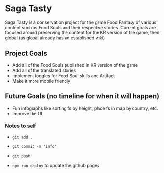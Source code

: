 # Saga Tasty

Saga Tasty is a conservation project for the game Food Fantasy of various content such as Food Souls and their respective stories. Current goals are focused around preserving the content for the KR version of the game, then global (as global already has an established wiki)

## Project Goals

-  Add all of the Food Souls published in KR version of the game
-  Add all of the translated stories
-  Implement toggles for Food Soul skills and Artifact
-  Make it more mobile friendly

## Future Goals (no timeline for when it will happen)

-  Fun infographs like sorting fs by height, place fs in map by country, etc.
-  Improve the UI

### Notes to self

-  `git add .`
-  `git commit -m "info"`
-  `git push`

-  `npm run deploy` to update the github pages
